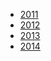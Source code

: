 - [2011](https://matcomgrader.com/contest/problems/6221)
- [2012](https://matcomgrader.com/contest/problems/6222)
- [2013](https://matcomgrader.com/contest/problems/6223)
- [2014](https://matcomgrader.com/contest/problems/6224)

